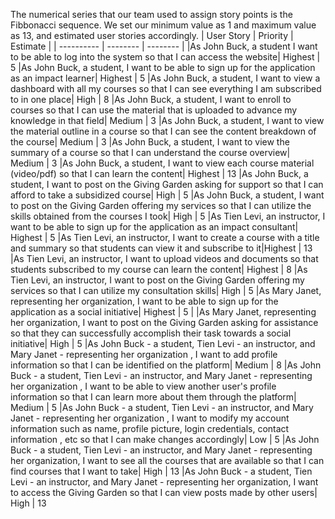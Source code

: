 The numerical series that our team used to assign story points is the Fibbonacci sequence. We set our minimum value as 1 and maximum value as 13, and estimated user stories accordingly.
| User Story | Priority | Estimate |
| ---------- | -------- | -------- |
|As John Buck,  a student I want to be able to log into the system so that I can access the website| Highest | 5
|As John Buck, a student, I want to be able to sign up for the application as an impact learner| Highest | 5
|As John Buck, a student, I want to view a dashboard with all my courses so that I can see everything I am subscribed to in one place| High | 8
|As John Buck, a student, I want to enroll to courses so that I can use the material that is uploaded to advance my knowledge in that field| Medium | 3
|As John Buck, a student, I want to view the material outline in a course so that I can see the content breakdown of the course| Medium | 3
|As John Buck, a student, I want to view the summary of a course so that I can understand the course overview| Medium | 3
|As John Buck, a student, I want to view each course material (video/pdf) so that I can learn the content| Highest | 13
|As John Buck, a student, I want to post on the Giving Garden asking for support so that I can afford to take a subsidized course| High | 5
|As John Buck, a student, I want to post on the Giving Garden offering my services so that I can utilize the skills obtained from the courses I took| High | 5
|As Tien Levi, an instructor, I want to be able to sign up for the application as an impact consultant| Highest | 5
|As Tien Levi, an instructor, I want to create a course with a title and summary so that students can view it and subscribe to it|Highest | 13
|As Tien Levi, an instructor, I want to upload videos and documents so that students subscribed to my course can learn the content| Highest | 8
|As Tien Levi, an instructor, I want to post on the Giving Garden offering my services so that I can utilize my consultation skills| High | 5
|As Mary Janet, representing her organization, I want to be able to sign up for the application as a social initiative| Highest | 5 |
|As Mary Janet, representing her organization, I want to post on the Giving Garden asking for assistance so that they can successfully accomplish their task towards a social initiative| High | 5
|As John Buck - a student, Tien Levi - an instructor, and Mary Janet - representing her organization , I want to add profile information so that I can be identified on the platform| Medium | 8
|As John Buck - a student, Tien Levi - an instructor, and Mary Janet - representing her organization , I want to be able to view another user's profile information so that I can learn more about them through the platform| Medium | 5
|As John Buck - a student, Tien Levi - an instructor, and Mary Janet - representing her organization , I want to modify my account information such as name, profile picture, login credentials, contact information , etc so that I can make changes accordingly| Low | 5
|As John Buck - a student, Tien Levi - an instructor, and Mary Janet - representing her organization, I want to see all the courses that are available so that I can find courses that I want to take| High | 13
|As John Buck - a student, Tien Levi - an instructor, and Mary Janet - representing her organization, I want to access the Giving Garden so that I can view posts made by other users| High | 13